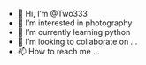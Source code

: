 - 👋 Hi, I’m @Two333
- 👀 I’m interested in photography
- 🌱 I’m currently learning python
- 💞️ I’m looking to collaborate on ...
- 📫 How to reach me ...

<!---
Two333/Two333 is a ✨ special ✨ repository because its `README.md` (this file) appears on your GitHub profile.
You can click the Preview link to take a look at your changes.
--->
